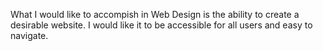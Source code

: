 What I would like to accompish in Web Design is the ability to create a desirable website. I would like it to be accessible for all users and easy to navigate. 